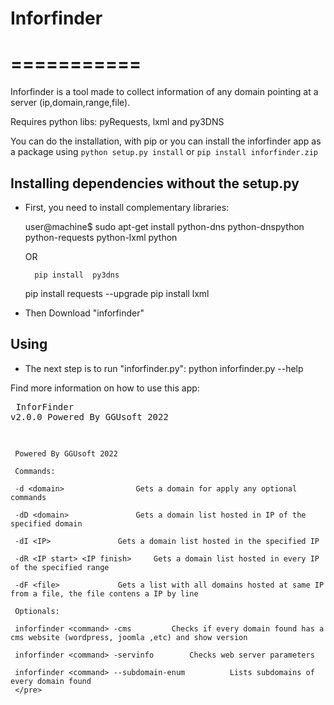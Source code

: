# Inforfinder
===========
===========

Inforfinder is a tool made to collect information of any domain pointing at a server (ip,domain,range,file).

Requires python libs: pyRequests, lxml and py3DNS

You can do the installation, with pip or you can install the inforfinder app as a package using `python setup.py install` or `pip install inforfinder.zip`

## Installing dependencies without the setup.py

- First, you need to install complementary libraries: 

	user@machine$ sudo apt-get install python-dns python-dnspython python-requests python-lxml python
	
	OR
	
	    pip install  py3dns
	pip install requests --upgrade
	    pip install  lxml

- Then Download "inforfinder"


## Using

- The next step is to run "inforfinder.py": python inforfinder.py --help

Find more information on how to use this app:
	 <pre>
	 InforFinder v2.0.0 Powered By GGUsoft 2022
	
	 Powered By GGUsoft 2022
	
	 Commands:
	
	 -d <domain>				Gets a domain for apply any optional commands
	
	 -dD <domain>				Gets a domain list hosted in IP of the specified domain
	
	 -dI <IP>				Gets a domain list hosted in the specified IP 
	
	 -dR <IP start> <IP finish>		Gets a domain list hosted in every IP of the specified range
	
	 -dF <file>				Gets a list with all domains hosted at same IP from a file, the file contens a IP by line
	 
	 Optionals:
	
	 inforfinder <command> -cms			Checks if every domain found has a cms website (wordpress, joomla ,etc) and show version
	
	 inforfinder <command> -servinfo		Checks web server parameters
	
	 inforfinder <command> --subdomain-enum          Lists subdomains of every domain found
	 </pre>

